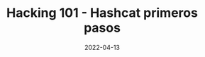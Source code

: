 ---
title: Hacking 101 - Hashcat primeros pasos 
allDay: true
date: 2022-04-13
endDate: 2022-04-14
---
